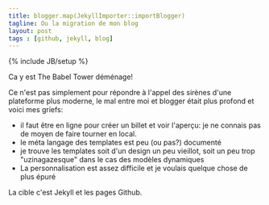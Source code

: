 ```yaml
---
title: blogger.map(JekyllImporter::importBlogger)
tagline: Ou la migration de mon blog
layout: post
tags : [github, jekyll, blog]
---
```

{% include JB/setup %}

Ca y est The Babel Tower déménage!

Ce n'est pas simplement pour répondre à l'appel des sirènes d'une plateforme plus moderne, le mal entre moi et
blogger était plus profond et voici mes griefs:

- il faut être en ligne pour créer un billet et voir l'aperçu: je ne connais pas de moyen de faire tourner en local.
- le méta langage des templates est peu (ou pas?) documenté
- je trouve les templates soit d'un design un peu vieillot, soit un peu trop "uzinagazesque" dans le cas des modèles
  dynamiques
- La personnalisation est assez difficile et je voulais quelque chose de plus épuré

La cible c'est Jekyll et les pages Github.

